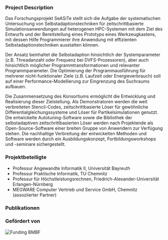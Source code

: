 ### Project Description

Das Forschungsprojekt SeASiTe stellt sich die Aufgabe der systematischen Untersuchung von Selbstadaptionstechniken für zeitschrittbasierte Simulationsanwendungen auf heterogenen HPC-Systemen mit dem Ziel des Entwurfs und der Bereitstellung eines Prototyps eines Werkzeugkastens, mit dessen Hilfe Programmierer ihre Anwendung mit effizienten Selbstadaptionstechniken ausstatten können.

Der Ansatz beinhaltet die Selbstadaption hinsichtlich der Systemparameter (z.B. Threadanzahl oder Frequenz bei DVFS-Prozessoren), aber auch hinsichtlich möglicher Programmtransformationen und relevanter Programmparameter. Die Optimierung der Programmausführung für mehrerer nicht-funktionaler Ziele (z.B. Laufzeit oder Energieverbrauch) soll auf einer Performance-Modellierung zur Eingrenzung des Suchraums aufbauen.

Die Zusammensetzung des Konsortiums ermöglicht die Entwicklung und Realisierung dieser Zielstellung. Als Demonstratoren werden die weit verbreiteten Stencil-Codes, zeitschrittbasierte Löser für gewöhnliche Differentialgleichungssysteme und Löser für Partikelsimulationen genutzt. Die entwickelte Autotuning-Software sowie die Bibliothek der selbstadaptiven zeitschrittbasierten Löser werden nach Projektende als Open-Source-Software einer breiten Gruppe von Anwendern zur Verfügung stehen. Die nachhaltige Verbreitung der entwickelten Methoden und Software werden durch ein Ausbildungskonzept, Fortbildungsworkshops und -seminare sichergestellt.

### Projektbeteiligte

* Professur Angewandte Informatik II, Universität Bayreuth
* Professur Praktische Informatik, TU Chemnitz
* Professur für Höchstleistungsrechnen, Friedrich-Alexander-Universität Erlangen-Nürnberg
* MEGWARE Computer Vertrieb und Service GmbH, Chemnitz (assoziierter Partner)

### Publikationen

### Gefördert von

![Funding BMBF](https://raw.githubusercontent.com/wiki/RRZE-HPC/likwid/images/BMBF.png)
